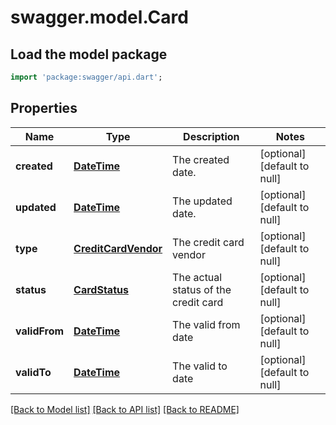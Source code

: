 # swagger.model.Card

## Load the model package
```dart
import 'package:swagger/api.dart';
```

## Properties
Name | Type | Description | Notes
------------ | ------------- | ------------- | -------------
**created** | [**DateTime**](DateTime.md) | The created date. | [optional] [default to null]
**updated** | [**DateTime**](DateTime.md) | The updated date. | [optional] [default to null]
**type** | [**CreditCardVendor**](CreditCardVendor.md) | The credit card vendor | [optional] [default to null]
**status** | [**CardStatus**](CardStatus.md) | The actual status of the credit card | [optional] [default to null]
**validFrom** | [**DateTime**](DateTime.md) | The valid from date | [optional] [default to null]
**validTo** | [**DateTime**](DateTime.md) | The valid to date | [optional] [default to null]

[[Back to Model list]](../README.md#documentation-for-models) [[Back to API list]](../README.md#documentation-for-api-endpoints) [[Back to README]](../README.md)


